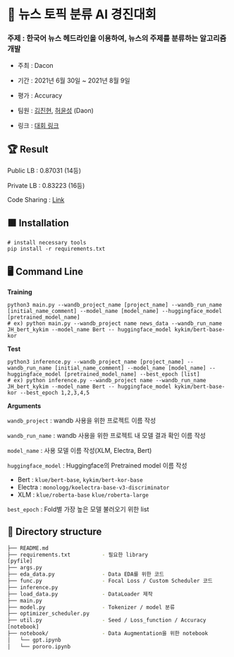 # :newspaper: 뉴스 토픽 분류 AI 경진대회

### 주제 : 한국어 뉴스 헤드라인을 이용하여, 뉴스의 주제를 분류하는 알고리즘 개발

- 주최 : Dacon

- 기간 : 2021년 6월 30일 ~ 2021년 8월 9일

 - 평가 : Accuracy

 - 팀원 : [김진현](https://github.com/KimJinHye0n), [허윤성](https://github.com/YoonseongHer) (Daon)

 - 링크 : [대회 링크](https://dacon.io/competitions/official/235747/overview/description)



## :trophy: Result


Public LB : 0.87031 (14등)

Private LB : 0.83223 (16등)

Code Sharing : [Link](https://dacon.io/competitions/official/235747/codeshare/3071?page=1&dtype=recent)



## :black_large_square: Installation




```shell
# install necessary tools
pip install -r requirements.txt
```



## :desktop_computer: Command Line

**Training**

```shell
python3 main.py --wandb_project_name [project_name] --wandb_run_name [initial_name_comment] --model_name [model_name] --huggingface_model [pretrained_model_name]
# ex) python main.py --wandb_project name news_data --wandb_run_name JH_bert_kykim --model_name Bert -- huggingface_model kykim/bert-base-kor
```

**Test**

```shell
python3 inference.py --wandb_project_name [project_name] --wandb_run_name [initial_name_comment] --model_name [model_name] --huggingface_model [pretrained_model_name] --best_epoch [list]
# ex) python inference.py --wandb_project name --wandb_run_name JH_bert_kykim --model_name Bert -- huggingface_model kykim/bert-base-kor --best_epoch 1,2,3,4,5
```

**Arguments**

`wandb_project` : wandb 사용을 위한 프로젝트 이름 작성

`wandb_run_name` : wandb 사용을 위한 프로젝트 내 모델 결과 확인 이름 작성

`model_name` : 사용 모델 이름 작성(XLM, Electra, Bert)

`huggingface_model` : Huggingface의 Pretrained model 이름 작성

- Bert : `klue/bert-base`, `kykim/bert-kor-base`
- Electra : `monologg/koelectra-base-v3-discriminator`
- XLM : `klue/roberta-base` `klue/roberta-large`

`best_epoch` : Fold별 가장 높은 모델 불러오기 위한 list



## :diamond_shape_with_a_dot_inside: Directory structure


```bash
├── README.md                 
├── requirements.txt          - 필요한 library
[pyfile]
├── args.py                   
├── eda_data.py               - Data EDA를 위한 코드
├── func.py                   - Focal Loss / Custom Scheduler 코드
├── inference.py
├── load_data.py              - DataLoader 제작
├── main.py
├── model.py                  - Tokenizer / model 분류
├── optimizer_scheduler.py
├── util.py                   - Seed / Loss_function / Accuracy
[notebook]
├── notebook/                 - Data Augmentation을 위한 notebook
│   └── gpt.ipynb
│   └── pororo.ipynb
```

